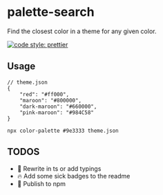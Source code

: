 # palette-search

Find the closest color in a theme for any given color.

[![code style: prettier](https://img.shields.io/badge/code_style-prettier-ff69b4.svg?style=flat-square)](https://github.com/prettier/prettier)

## Usage

```
// theme.json
{
	"red": "#ff000",
	"maroon": "#800000",
	"dark-maroon": "#660000",
	"pink-maroon": "#984C58"
}

npx color-palette #9e3333 theme.json
```

## TODOS

- 🦄 Rewrite in ts or add typings
- 🔥 Add some sick badges to the readme
- 🔖 Publish to npm
